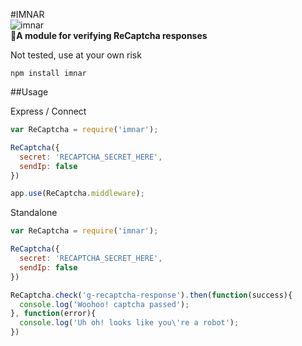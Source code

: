 #IMNAR  
![imnar](http://i.imgur.com/7xGreb1.png)  
🙋**A module for verifying ReCaptcha responses**

Not tested, use at your own risk

`npm install imnar`

##Usage

Express / Connect  
````javascript
var ReCaptcha = require('imnar');

ReCaptcha({
  secret: 'RECAPTCHA_SECRET_HERE',
  sendIp: false
})

app.use(ReCaptcha.middleware);

````

Standalone  
````javascript
var ReCaptcha = require('imnar');

ReCaptcha({
  secret: 'RECAPTCHA_SECRET_HERE',
  sendIp: false
})

ReCaptcha.check('g-recaptcha-response').then(function(success){
  console.log('Woohoo! captcha passed');
}, function(error){
  console.log('Uh oh! looks like you\'re a robot');
})
````
